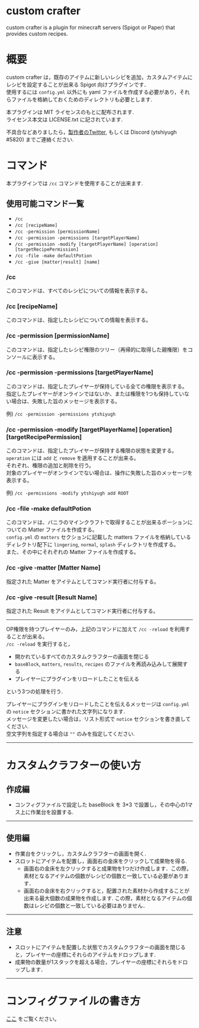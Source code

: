 # custom crafter  
custom crafter is a plugin for minecraft servers (Spigot or Paper) that provides custom recipes.  

# 概要
custom crafter は，既存のアイテムに新しいレシピを追加，カスタムアイテムにレシピを設定することが出来る Spigot 向けプラグインです．  
使用するには `config.yml` 以外にも yaml ファイルを作成する必要があり，それらファイルを格納しておくためのディレクトリも必要とします.  

本プラグインは MIT ライセンスのもとに配布されます.  
ライセンス本文は LICENSE.txt に記されています.  

不具合などありましたら，[製作者のTwitter](https://twitter.com/yt0f1), もしくは Discord (ytshiyugh #5820) までご連絡ください.  

# コマンド
 本プラグインでは `/cc` コマンドを使用することが出来ます.  

## 使用可能コマンド一覧
- `/cc`
- `/cc [recipeName]`
- `/cc -permission [permissionName]`
- `/cc -permission -permissions [targetPlayerName]`
- `/cc -permission -modify [targetPlayerName] [operation] [targetRecipePermission]`
- `/cc -file -make defaultPotion`
- `/cc -give [matter|result] [name]`

### /cc
このコマンドは、すべてのレシピについての情報を表示する。

### /cc [recipeName]
このコマンドは、指定したレシピについての情報を表示する。

### /cc -permission [permissionName]
このコマンドは、指定したレシピ権限のツリー（再帰的に取得した親権限）をコンソールに表示する。

### /cc -permission -permissions [targetPlayerName]
このコマンドは、指定したプレイヤーが保持している全ての権限を表示する。<br>
指定したプレイヤーがオンラインではないか、または権限を1つも保持していない場合は、失敗した旨のメッセージを表示する。<br>

例)
`/cc -permission -permissions ytshiyugh`

### /cc -permission -modify [targetPlayerName] [operation] [targetRecipePermission]
このコマンドは、指定したプレイヤーが保持する権限の状態を変更する。<br>
`operation` には `add` と `remove` を適用することが出来る。<br>
それぞれ、権限の追加と削除を行う。<br>
対象のプレイヤーがオンラインでない場合は、操作に失敗した旨のメッセージを表示する。<br>

例)
`/cc -permissions -modify ytshiyugh add ROOT`

### /cc -file -make defaultPotion
このコマンドは、バニラのマインクラフトで取得することが出来るポーションについての Matter ファイルを作成する。<br>
`config.yml` の `matters` セクションに記載した matters ファイルを格納しているディレクトリ配下に `lingering`, `normal`, `splash` ディレクトリを作成する。<br>
また、その中にそれぞれの Matter ファイルを作成する。


### /cc -give -matter [Matter Name]
指定された Matter をアイテムとしてコマンド実行者に付与する。

### /cc -give -result [Result Name]
指定された Result をアイテムとしてコマンド実行者に付与する。

---
OP権限を持つプレイヤーのみ，上記のコマンドに加えて `/cc -reload` を利用することが出来る。  
`/cc -reload` を実行すると，
- 開かれているすべてのカスタムクラフターの画面を閉じる
- `baseBlock`, `matters`, `results`, `recipes` のファイルを再読み込みして展開する
- プレイヤーにプラグインをリロードしたことを伝える  

という3つの処理を行う.  

プレイヤーにプラグインをリロードしたことを伝えるメッセージは `config.yml` の `notice` セクションに書かれた文字列になります.  
メッセージを変更したい場合は，リスト形式で `notice` セクションを書き直してください.  
空文字列を指定する場合は `""` のみを指定してください.

---
# カスタムクラフターの使い方
## 作成編
- コンフィグファイルで設定した baseBlock を 3*3 で設置し，その中心の1マス上に作業台を設置する.
---
## 使用編
- 作業台をクリックし，カスタムクラフターの画面を開く.  
- スロットにアイテムを配置し，画面右の金床をクリックして成果物を得る.
  - 画面右の金床を左クリックすると成果物を1つだけ作成します．この際，素材となるアイテムの個数がレシピの個数と一致している必要があります．
  - 画面右の金床を右クリックすると，配置された素材から作成することが出来る最大個数の成果物を作成します. この際，素材となるアイテムの個数はレシピの個数と一致している必要はありません．
---

## 注意
- スロットにアイテムを配置した状態でカスタムクラフターの画面を閉じると，プレイヤーの座標にそれらのアイテムをドロップします.  
- 成果物の数量が1スタックを超える場合，プレイヤーの座標にそれらをドロップします．
---

# コンフィグファイルの書き方
[ここ](https://github.com/Sakaki-Aruka/custom-crafter-config/blob/master/config_description.md) をご覧ください。
